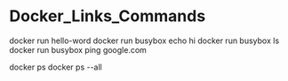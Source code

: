 # Docker_Links_Commands


docker run hello-word
docker run busybox echo hi
docker run busybox ls
docker run busybox ping google.com


docker ps
docker ps --all











